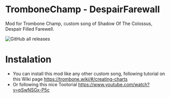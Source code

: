 # TromboneChamp - DespairFarewall
Mod for Trombone Champ, custom song of Shadow Of The Colossus, Despair Filled Farewell.

![GitHub all releases](https://img.shields.io/github/downloads/Waldomiro1998/TromboneChamp-DespairFarewall/total?color=%23&label=Downloads&logo=GitHub&style=flat-square)

# Instalation
- You can install this mod like any other custom song, following tutorial on this Wiki page
https://trombone.wiki/#/creating-charts
- Or following this nice Tootorial https://www.youtube.com/watch?v=pSwNSGx-P5c
